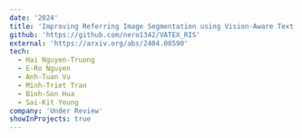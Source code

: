 ```yaml
---
date: '2024'
title: 'Improving Referring Image Segmentation using Vision-Aware Text Features'
github: 'https://github.com/nero1342/VATEX_RIS'
external: 'https://arxiv.org/abs/2404.08590'
tech:
  - Hai Nguyen-Truong
  - E-Ro Nguyen
  - Anh-Tuan Vu
  - Minh-Triet Tran
  - Binh-Son Hua
  - Sai-Kit Yeung
company: 'Under Review'
showInProjects: true
---
```

